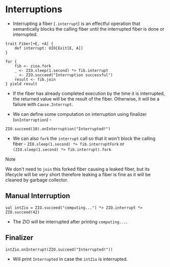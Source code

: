 # Interruptions

- Interrupting a fiber (`.interrupt`) is an effectful operation that semantically blocks the calling fiber until the interrupted fiber is done or interrupted.
```
trait Fiber[+E, +A] {
    def interrupt: UIO[Exit[E, A]]
}

for {
    fib <- zioa.fork
    _ <- ZIO.sleep(1.second) *> fib.interrupt
    _ <- ZIO.succeed("Interruption successful")
    result <- fib.join
} yield result
```

- If the fiber has already completed execution by the time it is interrupted, the returned value will be the result of the fiber. Otherwise, it will be a failure with `Cause.Interrupt`.

- We can define some computation on interruption using finalizer (`onInterruption`) - 
```
ZIO.succeed(10).onInterruption("Interrupted!")
```

- We can also `fork` the `interrupt` call so that it won't block the calling fiber -
`ZIO.sleep(1.second) *> fib.interruptFork`
or
`(ZIO.sleep(1.second) *> fib.interrupt).fork`

> [!NOTE]
> We don't need to `join` this forked fiber causing a leaked fiber, but its lifecycle will be very short therefore leaking a fiber is fine as it will be cleaned by garbage collector.

## Manual Interruption
```
val intZio = ZIO.succeed("computing...") *> ZIO.interrupt *> ZIO.succeed(42)
```
- The ZIO will be interrupted after printing `computing...`.

## Finalizer
```
intZio.onInterrupt(ZIO.succeed("Interrupted!"))
```

- Will print `Interrupted` in case the `intZio` is interrupted.
